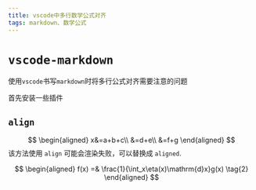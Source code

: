 ```yaml
---
title: vscode中多行数学公式对齐
tags: markdown、数学公式
---
```


# `vscode-markdown`
使用`vscode`书写`markdown`时将多行公式对齐需要注意的问题

首先安装一些插件
## `align`
$$
\begin{aligned}
x&=a+b+c\\
&=d+e\\
&=f+g
\end{aligned}
$$
该方法使用 `align` 可能会渲染失败，可以替换成 `aligned`.

$$
\begin{aligned}
f(x) =& \frac{1}{\int_x\eta(x)\mathrm{d}x}g(x) \tag{2}
\end{aligned}
$$
